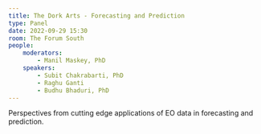 ```yaml
---
title: The Dork Arts - Forecasting and Prediction
type: Panel
date: 2022-09-29 15:30
room: The Forum South
people:
    moderators:
        - Manil Maskey, PhD
    speakers:
        - Subit Chakrabarti, PhD
        - Raghu Ganti
        - Budhu Bhaduri, PhD
---
```

Perspectives from cutting edge applications of EO data in forecasting and prediction.
